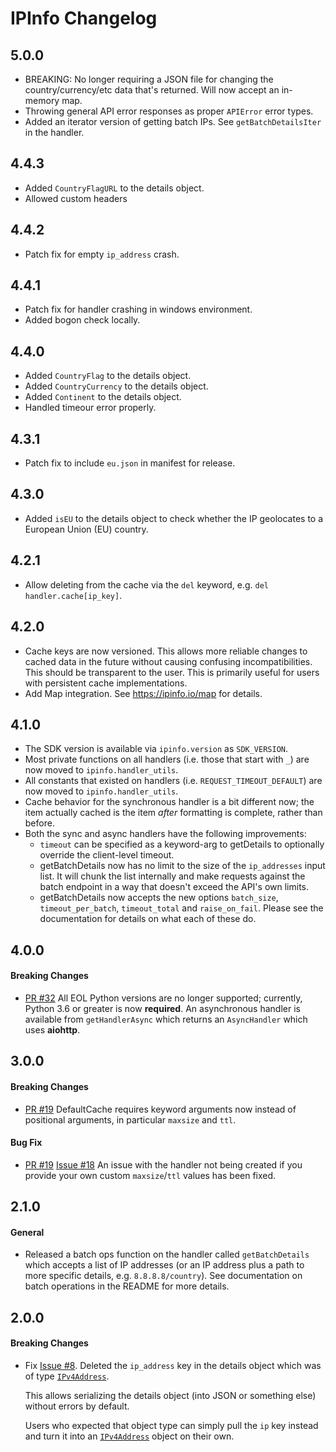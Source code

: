# IPInfo Changelog

## 5.0.0

- BREAKING: No longer requiring a JSON file for changing the
  country/currency/etc data that's returned. Will now accept an in-memory map.
- Throwing general API error responses as proper `APIError` error types.
- Added an iterator version of getting batch IPs. See `getBatchDetailsIter` in
  the handler.

## 4.4.3

- Added `CountryFlagURL` to the details object.
- Allowed custom headers

## 4.4.2

- Patch fix for empty `ip_address` crash.

## 4.4.1

- Patch fix for handler crashing in windows environment.
- Added bogon check locally.

## 4.4.0

- Added `CountryFlag` to the details object.
- Added `CountryCurrency` to the details object.
- Added `Continent` to the details object.
- Handled timeour error properly.

## 4.3.1

- Patch fix to include `eu.json` in manifest for release.

## 4.3.0

- Added `isEU` to the details object to check whether the IP geolocates to a
  European Union (EU) country.

## 4.2.1

- Allow deleting from the cache via the `del` keyword, e.g.
  `del handler.cache[ip_key]`.

## 4.2.0

- Cache keys are now versioned.
  This allows more reliable changes to cached data in the future without
  causing confusing incompatibilities. This should be transparent to the user.
  This is primarily useful for users with persistent cache implementations.
- Add Map integration.
  See https://ipinfo.io/map for details.

## 4.1.0

- The SDK version is available via `ipinfo.version` as `SDK_VERSION`.
- Most private functions on all handlers (i.e. those that start with `_`) are
  now moved to `ipinfo.handler_utils`.
- All constants that existed on handlers (i.e. `REQUEST_TIMEOUT_DEFAULT`) are
  now moved to `ipinfo.handler_utils`.
- Cache behavior for the synchronous handler is a bit different now; the item
  actually cached is the item _after_ formatting is complete, rather than
  before.
- Both the sync and async handlers have the following improvements:
    - `timeout` can be specified as a keyword-arg to getDetails to optionally
      override the client-level timeout.
    - getBatchDetails now has no limit to the size of the `ip_addresses` input
      list. It will chunk the list internally and make requests against the
      batch endpoint in a way that doesn't exceed the API's own limits.
    - getBatchDetails now accepts the new options `batch_size`,
      `timeout_per_batch`, `timeout_total` and `raise_on_fail`. Please see the
      documentation for details on what each of these do.

## 4.0.0

#### Breaking Changes

- [PR #32](https://github.com/ipinfo/python/pull/32)
  All EOL Python versions are no longer supported; currently, Python 3.6 or
  greater is now **required**.
  An asynchronous handler is available from `getHandlerAsync` which returns an
  `AsyncHandler` which uses **aiohttp**.

## 3.0.0

#### Breaking Changes

- [PR #19](https://github.com/ipinfo/python/pull/19)
  DefaultCache requires keyword arguments now instead of positional arguments,
  in particular `maxsize` and `ttl`.

#### Bug Fix

- [PR #19](https://github.com/ipinfo/python/pull/19)
  [Issue #18](https://github.com/ipinfo/python/issues/18)
  An issue with the handler not being created if you provide your own custom
  `maxsize`/`ttl` values has been fixed.

## 2.1.0

#### General

- Released a batch ops function on the handler called `getBatchDetails` which
  accepts a list of IP addresses (or an IP address plus a path to more specific
  details, e.g. `8.8.8.8/country`). See documentation on batch operations in the
  README for more details.

## 2.0.0

#### Breaking Changes

- Fix [Issue #8](https://github.com/ipinfo/python/issues/8).
  Deleted the `ip_address` key in the details object which was of type [`IPv4Address`](https://docs.python.org/3/library/ipaddress.html).

  This allows serializing the details object (into JSON or something else) without errors by default.

  Users who expected that object type can simply pull the `ip` key instead and turn it into an [`IPv4Address`](https://docs.python.org/3/library/ipaddress.html)
  object on their own.
